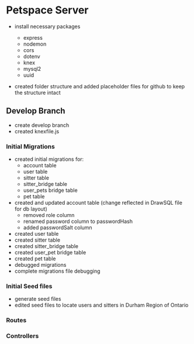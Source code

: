 # Petspace Server

- install necessary packages

  - express
  - nodemon
  - cors
  - dotenv
  - knex
  - mysql2
  - uuid

- created folder structure and added placeholder files for github to keep the structure intact

## Develop Branch

- create develop branch
- created knexfile.js

### Initial Migrations

- created initial migrations for:
  - account table
  - user table
  - sitter table
  - sitter_bridge table
  - user_pets bridge table
  - pet table
- created and updated account table (change reflected in DrawSQL file for db layout)
  - removed role column
  - renamed password column to passwordHash
  - added passwordSalt column
- created user table
- created sitter table
- created sitter_bridge table
- created user_pet bridge table
- created pet table
- debugged migrations
- complete migrations file debugging

### Initial Seed files

- generate seed files
- edited seed files to locate users and sitters in Durham Region of Ontario

### Routes

### Controllers
